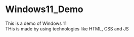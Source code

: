 ﻿# Windows11_Demo
This is a demo of Windows 11
<br />
THis is made by using technologies like HTML, CSS and JS
